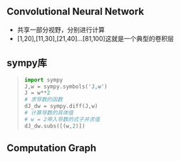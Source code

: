 ## Convolutional Neural Network

+ 共享一部分视野，分别进行计算
+ [1,20],[11,30],[21,40]...[81,100]这就是一个典型的卷积层

## sympy库

> ```python
> import sympy
> J,w = sympy.symbols('J,w')
> J = w**2
> # 求导数的函数
> dJ_dw = sympy.diff(J,w)
> # 计算导数的具体值
> # w = 2带入导数的式子并求值
> dJ_dw.subs([(w,2)])
> ```

## Computation Graph
